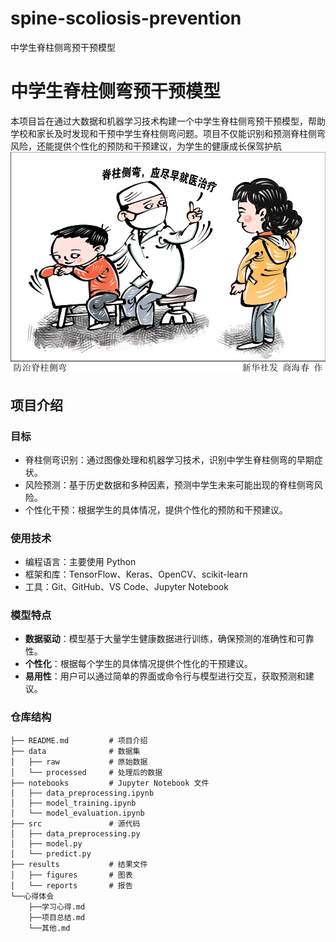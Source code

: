 # spine-scoliosis-prevention
中学生脊柱侧弯预干预模型
# 中学生脊柱侧弯预干预模型

本项目旨在通过大数据和机器学习技术构建一个中学生脊柱侧弯预干预模型，帮助学校和家长及时发现和干预中学生脊柱侧弯问题。项目不仅能识别和预测脊柱侧弯风险，还能提供个性化的预防和干预建议，为学生的健康成长保驾护航![Overview Image](images/overview.png)
## 项目介绍

### 目标
- 脊柱侧弯识别：通过图像处理和机器学习技术，识别中学生脊柱侧弯的早期症状。
- 风险预测：基于历史数据和多种因素，预测中学生未来可能出现的脊柱侧弯风险。
- 个性化干预：根据学生的具体情况，提供个性化的预防和干预建议。

### 使用技术

- 编程语言：主要使用 Python
- 框架和库：TensorFlow、Keras、OpenCV、scikit-learn
- 工具：Git、GitHub、VS Code、Jupyter Notebook

### 模型特点
- **数据驱动**：模型基于大量学生健康数据进行训练，确保预测的准确性和可靠性。
- **个性化**：根据每个学生的具体情况提供个性化的干预建议。
- **易用性**：用户可以通过简单的界面或命令行与模型进行交互，获取预测和建议。

### 仓库结构

```plaintext
├── README.md         # 项目介绍
├── data              # 数据集
│   ├── raw           # 原始数据
│   └── processed     # 处理后的数据
├── notebooks         # Jupyter Notebook 文件
│   ├── data_preprocessing.ipynb
│   ├── model_training.ipynb
│   └── model_evaluation.ipynb
├── src               # 源代码
│   ├── data_preprocessing.py
│   ├── model.py
│   └── predict.py
├── results           # 结果文件
│   ├── figures       # 图表
│   └── reports       # 报告
└──心得体会
    ├──学习心得.md
    ├──项目总结.md
    └──其他.md
